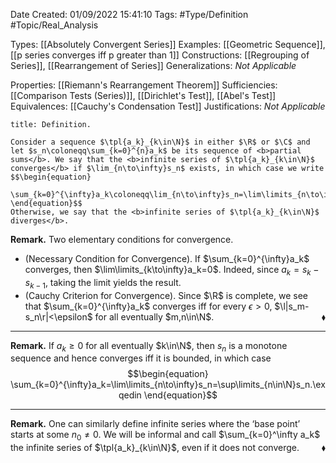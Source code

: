 <div class="topSpace"></div>

Date Created: 01/09/2022 15:41:10
Tags: #Type/Definition #Topic/Real_Analysis

Types: [[Absolutely Convergent Series]]
Examples: [[Geometric Sequence]], [[p series converges iff p greater than 1]]
Constructions: [[Regrouping of Series]], [[Rearrangement of Series]]
Generalizations: <i>Not Applicable</i>

Properties: [[Riemann's Rearrangement Theorem]]
Sufficiencies: [[Comparison Tests (Series)]], [[Dirichlet's Test]], [[Abel's Test]]
Equivalences: [[Cauchy's Condensation Test]]
Justifications: <i>Not Applicable</i>

``` ad-Definition
title: Definition.

Consider a sequence $\tpl{a_k}_{k\in\N}$ in either $\R$ or $\C$ and let $s_n\coloneqq\sum_{k=0}^{n}a_k$ be its sequence of <b>partial sums</b>. We say that the <b>infinite series of $\tpl{a_k}_{k\in\N}$ converges</b> if $\lim_{n\to\infty}s_n$ exists, in which case we write
$$\begin{equation}
    \sum_{k=0}^{\infty}a_k\coloneqq\lim_{n\to\infty}s_n=\lim\limits_{n\to\infty}\sum_{k=0}^{n}a_k.
\end{equation}$$
Otherwise, we say that the <b>infinite series of $\tpl{a_k}_{k\in\N}$ diverges</b>.

```

<b>Remark.</b> Two elementary conditions for convergence.
* (Necessary Condition for Convergence). If $\sum_{k=0}^{\infty}a_k$ converges, then $\lim\limits_{k\to\infty}a_k=0$. Indeed, since $a_k=s_k-s_{k-1}$, taking the limit yields the result.
* (Cauchy Criterion for Convergence). Since $\R$ is complete, we see that $\sum_{k=0}^{\infty}a_k$ converges iff for every $\epsilon>0$, $\l|s_m-s_n\r|<\epsilon$ for all eventually $m,n\in\N$.<span style="float:right;">$\blacklozenge$</span>

---

<b>Remark.</b> If $a_k\geq0$ for all eventually $k\in\N$, then $s_n$ is a monotone sequence and hence converges iff it is bounded, in which case
$$\begin{equation}
    \sum_{k=0}^{\infty}a_k=\lim\limits_{n\to\infty}s_n=\sup\limits_{n\in\N}s_n.\exqedin
\end{equation}$$

---

<b>Remark.</b> One can similarly define infinite series where the ‘base point’ starts at some $n_0\neq0$. We will be informal and call $\sum_{k=0}^\infty a_k$ the infinite series of $\tpl{a_k}_{k\in\N}$, even if it does not converge.<span style="float:right;">$\blacklozenge$</span>
